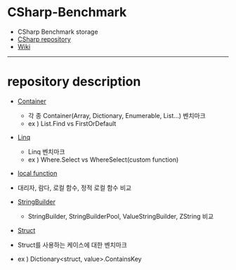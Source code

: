 # CSharp-Benchmark

* CSharp Benchmark storage
* [CSharp repository](https://github.com/junhun0106/CSharp)
* [Wiki](https://github.com/junhun0106/CSharp/wiki)

---

# repository description

* [Container](https://github.com/junhun0106/CSharp-Benchmark/tree/main/Container)
  * 각 종 Container(Array, Dictionary, Enumerable, List...) 벤치마크
  * ex ) List<T>.Find vs FirstOrDefault

* [Linq](https://github.com/junhun0106/CSharp-Benchmark/tree/main/Linq)
  * Linq 벤치마크
  * ex ) Where.Select vs WhereSelect(custom function)
  
 * [local function](https://github.com/junhun0106/CSharp-Benchmark/tree/main/LocalFunction)
  * 대리자, 람다, 로컬 함수, 정적 로컬 함수 비교
  
 * [StringBuilder](https://github.com/junhun0106/CSharp-Benchmark/tree/main/StringBuilder)
   * StringBuilder, StringBuilderPool, ValueStringBuilder, ZString 비교
  
 *  [Struct](https://github.com/junhun0106/CSharp-Benchmark/tree/main/Struct)
   * Struct를 사용하는 케이스에 대한 벤치마크
   * ex ) Dictionary<struct, value>.ContainsKey
 
